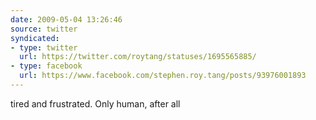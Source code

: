 ```yaml
---
date: 2009-05-04 13:26:46
source: twitter
syndicated:
- type: twitter
  url: https://twitter.com/roytang/statuses/1695565885/
- type: facebook
  url: https://www.facebook.com/stephen.roy.tang/posts/93976001893
---
```


tired and frustrated. Only human, after all